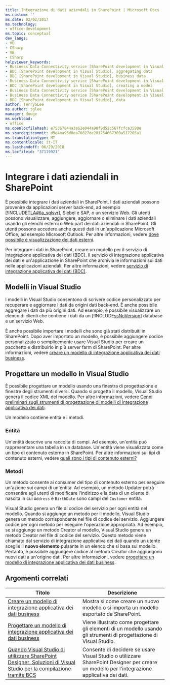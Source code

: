 ```yaml
---
title: Integrazione di dati aziendali in SharePoint | Microsoft Docs
ms.custom: ''
ms.date: 02/02/2017
ms.technology:
- office-development
ms.topic: conceptual
dev_langs:
- VB
- CSharp
- VB
- CSharp
helpviewer_keywords:
- Business Data Connectivity service [SharePoint development in Visual Studio], business data
- BDC [SharePoint development in Visual Studio], aggregating data
- BDC [SharePoint development in Visual Studio], business data
- Business Data Connectivity service [SharePoint development in Visual Studio], aggregating data
- BDC [SharePoint development in Visual Studio], creating a model
- Business Data Connectivity service [SharePoint development in Visual Studio], creating a model
- Business Data Connectivity service [SharePoint development in Visual Studio], data
- BDC [SharePoint development in Visual Studio], data
author: TerryGLee
ms.author: tglee
manager: douge
ms.workload:
- office
ms.openlocfilehash: e75367844a3a62e044a98f9d52c567fcfca3590e
ms.sourcegitcommit: d9e4ea95d0ea70827de281754067309a517205a1
ms.translationtype: MT
ms.contentlocale: it-IT
ms.lasthandoff: 06/29/2018
ms.locfileid: "37119921"
---
```

# <a name="integrate-business-data-into-sharepoint"></a>Integrare i dati aziendali in SharePoint
  È possibile integrare i dati aziendali in SharePoint. I dati aziendali possono provenire da applicazioni server back-end, ad esempio [!INCLUDE[TLA#tla_sqlsvr](../sharepoint/includes/tlasharptla-sqlsvr-md.md)], Siebel e SAP, o un servizio Web. Gli utenti possono visualizzare, aggiungere, aggiornare o eliminare i dati aziendali usando gli elenchi esterni o Web part dei dati aziendali in SharePoint.  Gli utenti possono accedere anche questi dati in un'applicazione Microsoft Office, ad esempio Microsoft Outlook. Per altre informazioni, vedere [dove possibile è visualizzazione dei dati esterni](http://go.microsoft.com/fwlink/?LinkId=169295).  
  
 Per integrare i dati in SharePoint, creare un modello per il servizio di integrazione applicativa dei dati (BDC). Il servizio di integrazione applicativa dei dati è un'applicazione in SharePoint che archivia le informazioni sui dati nelle applicazioni aziendali. Per altre informazioni, vedere [servizio di integrazione applicativa dei dati (BDC)](http://go.microsoft.com/fwlink/?LinkID=169276).  
  
## <a name="models-in-visual-studio"></a>Modelli in Visual Studio  
 I modelli in Visual Studio consentono di scrivere codice personalizzato per recuperare e aggiornare i dati da origini dati back-end. È anche possibile aggregare i dati da più origini dati. Ad esempio, è possibile visualizzare un elenco di clienti che contiene i dati da un [!INCLUDE[ssNoVersion](../sharepoint/includes/ssnoversion-md.md)] database e un servizio Web.  
  
 È anche possibile importare i modelli che sono già stati distribuiti in SharePoint. Dopo aver importato un modello, è possibile aggiungere codice personalizzato o semplicemente usare Visual Studio per creare un pacchetto e distribuirlo in più server farm di SharePoint. Per altre informazioni, vedere [creare un modello di integrazione applicativa dei dati business](../sharepoint/creating-a-business-data-connectivity-model.md).  
  
## <a name="design-a-model-in-visual-studio"></a>Progettare un modello in Visual Studio
 È possibile progettare un modello usando una finestra di progettazione e finestre degli strumenti diversi. Quando si progetta il modello, Visual Studio genera il codice XML del modello. Per altre informazioni, vedere [Cenni preliminari sugli strumenti di progettazione di modelli di integrazione applicativa dei dati](../sharepoint/bdc-model-design-tools-overview.md).  
  
 Un modello contiene entità e i metodi.  
  
### <a name="entities"></a>Entità  
 Un'entità descrive una raccolta di campi. Ad esempio, un'entità può rappresentare una tabella in un database. Un'entità viene visualizzata come un tipo di contenuto esterno in SharePoint. Per altre informazioni sui tipi di contenuto esterni, vedere [quali sono i tipi di contenuto esterni?](http://go.microsoft.com/fwlink/?LinkId=169293)  
  
### <a name="methods"></a>Metodi  
 Un metodo consente ai consumer del tipo di contenuto esterno per eseguire un'azione sui campi di un'entità. Ad esempio, un metodo Updater potrà consentire agli utenti di modificare l'indirizzo e la data di un cliente di nascita in cui `Address` e `BirthDate` sono campi del `Customer` entità.  
  
 Visual Studio genera un file di codice del servizio per ogni entità nel modello. Quando si aggiunge un metodo per il modello, Visual Studio genera un metodo corrispondente nel file di codice del servizio. Aggiungere codice per ogni metodo per eseguire l'operazione appropriata. Ad esempio, se si aggiunge un metodo Creator al modello, Visual Studio genera un metodo Creator nel file di codice del servizio. Questo metodo viene chiamato dal servizio di integrazione applicativa dei dati quando un utente sceglie il **nuovo elemento** pulsante in un elenco che si basa sul modello. Pertanto, è possibile aggiungere codice al metodo Creator che aggiungono nuovi dati a un'origine dati. Per altre informazioni, vedere [progettare un modello di integrazione applicativa dei dati business](../sharepoint/designing-a-business-data-connectivity-model.md).  
  
## <a name="related-topics"></a>Argomenti correlati
  
|Titolo|Descrizione|  
|-----------|-----------------|  
|[Creare un modello di integrazione applicativa dei dati business](../sharepoint/creating-a-business-data-connectivity-model.md)|Mostra si come creare un nuovo modello o si importa un modello esportato da SharePoint.|  
|[Progettare un modello di integrazione applicativa dei dati business](../sharepoint/designing-a-business-data-connectivity-model.md)|Viene illustrato come progettare gli elementi di un modello usando gli strumenti di progettazione di Visual Studio.|  
|[Quando Visual Studio di utilizzare SharePoint Designer. Soluzioni di Visual Studio per la compilazione tramite BCS](http://go.microsoft.com/fwlink/?LinkID=183448)|Consente di decidere se usare Visual Studio o utilizzare SharePoint Designer per creare un modello per l'integrazione applicativa dei dati.|  
  
